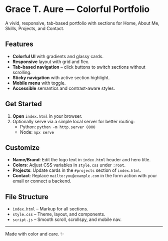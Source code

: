 # Grace T. Aure — Colorful Portfolio

A vivid, responsive, tab-based portfolio with sections for Home, About Me, Skills, Projects, and Contact.

## Features
- **Colorful UI** with gradients and glassy cards.
- **Responsive** layout with grid and flex.
- **Tab-based navigation** – click buttons to switch sections without scrolling.
- **Sticky navigation** with active section highlight.
- **Mobile menu** with toggle.
- **Accessible** semantics and contrast-aware styles.

## Get Started
1. **Open** `index.html` in your browser.
2. Optionally serve via a simple local server for better routing:
   - Python: `python -m http.server 8000`
   - Node: `npx serve`

## Customize
- **Name/Brand**: Edit the logo text in `index.html` header and hero title.
- **Colors**: Adjust CSS variables in `style.css` under `:root`.
- **Projects**: Update cards in the `#projects` section of `index.html`.
- **Contact**: Replace `mailto:you@example.com` in the form action with your email or connect a backend.

## File Structure
- `index.html` – Markup for all sections.
- `style.css` – Theme, layout, and components.
- `script.js` – Smooth scroll, scrollspy, and mobile nav.

---
Made with color and care. ✨
